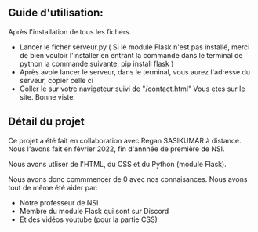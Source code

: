  ## Guide d'utilisation:
Après l'installation de tous les fichers.
  - Lancer le ficher serveur.py 
    ( Si le module Flask n'est pas installé, merci de bien vouloir  l'installer 
    en entrant la commande dans le terminal de python la commande suivante: pip install flask )
  - Après avoie lancer le serveur, dans le terminal, vous aurez l'adresse du serveur, copier celle ci 
  - Coller le sur votre navigateur suivi de "/contact.html"
Vous etes sur le site. Bonne viste. 

## Détail du projet 
Ce projet a été fait en collaboration avec Regan SASIKUMAR à distance. Nous l'avons fait en février 2022, fin d'annnée de première de NSI. 

Nous avons utliser de l'HTML, du CSS et du Python (module Flask).

Nous avons donc commmencer de 0 avec nos connaisances. 
Nous avons tout de même été aider par:
  - Notre professeur de NSI 
  - Membre du module Flask qui sont sur Discord
  - Et des vidéos youtube (pour la partie CSS)
  
